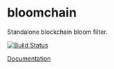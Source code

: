 # bloomchain
Standalone blockchain bloom filter.

[![Build Status][travis-image]][travis-url]

[travis-image]: https://travis-ci.org/debris/bloomchain.svg?branch=master
[travis-url]: https://travis-ci.org/debris/bloomchain

[Documentation](http://debris.github.io/bloomchain/bloomchain/index.html)
